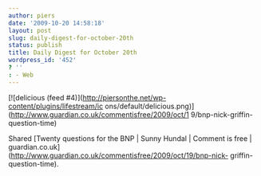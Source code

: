 ```yaml
---
author: piers
date: '2009-10-20 14:58:18'
layout: post
slug: daily-digest-for-october-20th
status: publish
title: Daily Digest for October 20th
wordpress_id: '452'
? ''
: - Web
---
```


[![delicious (feed #4)](http://piersonthe.net/wp-content/plugins/lifestream/ic
ons/default/delicious.png)](http://www.guardian.co.uk/commentisfree/2009/oct/1
9/bnp-nick-griffin-question-time)

Shared [Twenty questions for the BNP | Sunny Hundal | Comment is free |
guardian.co.uk](http://www.guardian.co.uk/commentisfree/2009/oct/19/bnp-nick-
griffin-question-time).

